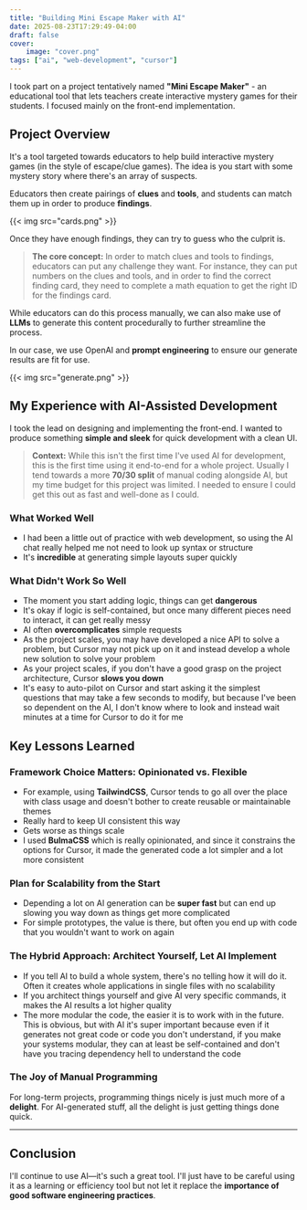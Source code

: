 ```yaml
---
title: "Building Mini Escape Maker with AI"
date: 2025-08-23T17:29:49-04:00
draft: false
cover:
    image: "cover.png"
tags: ["ai", "web-development", "cursor"]
---
```


I took part on a project tentatively named **"Mini Escape Maker"** - an educational tool that lets teachers create interactive mystery games for their students. I focused mainly on the front-end implementation.

## Project Overview

It's a tool targeted towards educators to help build interactive mystery games (in the style of escape/clue games). The idea is you start with some mystery story where there's an array of suspects. 

Educators then create pairings of **clues** and **tools**, and students can match them up in order to produce **findings**.

{{< img src="cards.png" >}}

Once they have enough findings, they can try to guess who the culprit is.

> **The core concept:** In order to match clues and tools to findings, educators can put any challenge they want. For instance, they can put numbers on the clues and tools, and in order to find the correct finding card, they need to complete a math equation to get the right ID for the findings card.

While educators can do this process manually, we can also make use of **LLMs** to generate this content procedurally to further streamline the process.

In our case, we use OpenAI and **prompt engineering** to ensure our generate results are fit for use.

{{< img src="generate.png" >}}

## My Experience with AI-Assisted Development

I took the lead on designing and implementing the front-end. I wanted to produce something **simple and sleek** for quick development with a clean UI.

> **Context:** While this isn't the first time I've used AI for development, this is the first time using it end-to-end for a whole project. Usually I tend towards a more **70/30 split** of manual coding alongside AI, but my time budget for this project was limited. I needed to ensure I could get this out as fast and well-done as I could.

### What Worked Well
- I had been a little out of practice with web development, so using the AI chat really helped me not need to look up syntax or structure
- It's **incredible** at generating simple layouts super quickly

### What Didn't Work So Well
- The moment you start adding logic, things can get **dangerous**
- It's okay if logic is self-contained, but once many different pieces need to interact, it can get really messy
- AI often **overcomplicates** simple requests
- As the project scales, you may have developed a nice API to solve a problem, but Cursor may not pick up on it and instead develop a whole new solution to solve your problem
- As your project scales, if you don't have a good grasp on the project architecture, Cursor **slows you down**
- It's easy to auto-pilot on Cursor and start asking it the simplest questions that may take a few seconds to modify, but because I've been so dependent on the AI, I don't know where to look and instead wait minutes at a time for Cursor to do it for me


## Key Lessons Learned

### Framework Choice Matters: Opinionated vs. Flexible
- For example, using **TailwindCSS**, Cursor tends to go all over the place with class usage and doesn't bother to create reusable or maintainable themes
- Really hard to keep UI consistent this way
- Gets worse as things scale
- I used **BulmaCSS** which is really opinionated, and since it constrains the options for Cursor, it made the generated code a lot simpler and a lot more consistent

### Plan for Scalability from the Start
- Depending a lot on AI generation can be **super fast** but can end up slowing you way down as things get more complicated
- For simple prototypes, the value is there, but often you end up with code that you wouldn't want to work on again

### The Hybrid Approach: Architect Yourself, Let AI Implement
- If you tell AI to build a whole system, there's no telling how it will do it. Often it creates whole applications in single files with no scalability
- If you architect things yourself and give AI very specific commands, it makes the AI results a lot higher quality
- The more modular the code, the easier it is to work with in the future. This is obvious, but with AI it's super important because even if it generates not great code or code you don't understand, if you make your systems modular, they can at least be self-contained and don't have you tracing dependency hell to understand the code

### The Joy of Manual Programming
For long-term projects, programming things nicely is just much more of a **delight**. For AI-generated stuff, all the delight is just getting things done quick.

---

## Conclusion

I'll continue to use AI—it's such a great tool. I'll just have to be careful using it as a learning or efficiency tool but not let it replace the **importance of good software engineering practices**.
